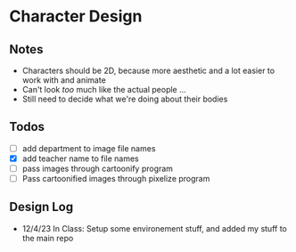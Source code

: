 # Character Design

## Notes

- Characters should be 2D, because more aesthetic and a lot easier to work with and animate
- Can't look *too* much like the actual people ... 
- Still need to decide what we're doing about their bodies

## Todos

- [ ] add department to image file names
- [x] add teacher name to file names
- [ ] pass images through cartoonify program 
- [ ] Pass cartoonified images through pixelize program

## Design Log

- 12/4/23 In Class: Setup some environement stuff, and added my stuff to the main repo
